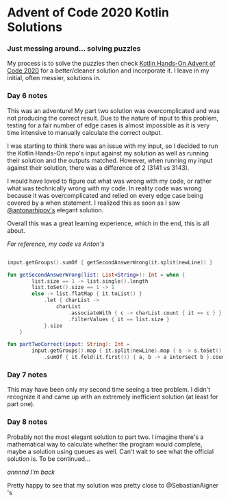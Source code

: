 # Advent of Code 2020 Kotlin Solutions

### Just messing around... solving puzzles

My process is to solve the puzzles then check [Kotlin Hands-On Advent of Code 2020](https://github.com/kotlin-hands-on/advent-of-code-2020)
for a better/cleaner solution and incorporate it. I leave in my initial, often messier, solutions in.


### Day 6 notes

This was an adventure! My part two solution was overcomplicated and was not producing the correct result.
Due to the nature of input to this problem, testing for a fair number of edge cases is almost impossible as it is
very time intensive to manually calculate the correct output.

I was starting to think there was an issue with my input, so I decided to run the Kotlin Hands-On repo's input against
my solution as well as running their solution and the outputs matched. However, when running my input against their 
solution, there was a difference of 2  (3141 vs 3143).

I would have loved to figure out what was wrong with my code, or rather what was technically wrong with my code. In reality 
code was wrong because it was overcomplicated and relied  on every edge case being covered by a when statement. I realized this
as soon as I saw [@antonarhipov's](https://github.com/antonarhipov) elegant solution.

Overall this was a great learning experience, which in the end, this is all about.

*For reference, my code vs Anton's*

```kotlin

input.getGroups().sumOf { getSecondAnswerWrong(it.split(newLine)) }

fun getSecondAnswerWrong(list: List<String>): Int = when {
        list.size == 1 -> list.single().length
        list.toSet().size == 1 -> 1
        else -> list.flatMap { it.toList() }
            .let { charList ->
                charList
                    .associateWith { c -> charList.count { it == c } }
                    .filterValues { it == list.size }
            }.size
    }
```

```kotlin
fun partTwoCorrect(input: String): Int =
        input.getGroups().map { it.split(newLine).map { s -> s.toSet() } }
            .sumOf { it.fold(it.first()) { a, b -> a intersect b }.count() }
```
### Day 7 notes
This may have been only my second time seeing a tree problem. I didn't recognize it and came up with an extremely 
inefficient solution (at least for part one).

### Day 8 notes
Probably not the most elegant solution to part two. I imagine there's a mathematical way to calculate whether the 
program would complete, maybe a solution using queues as well. Can't wait to see what the official solution is.
To be continued...
 
*annnnd I'm back*

Pretty happy to see that my solution was pretty close to @SebastianAigner 's
